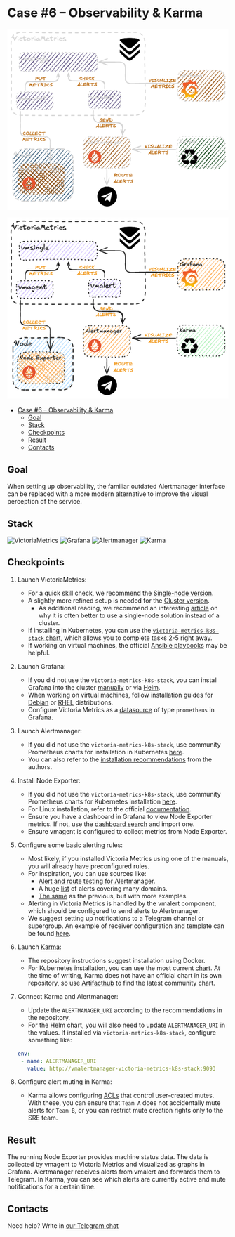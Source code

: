# Case #6 – Observability & Karma

<div align="center">

  ![Result diagram dark](img/06-observability-karma-dark.png#gh-dark-mode-only)

</div>

<div align="center">

  ![Result diagram light](img/06-observability-karma-light.png#gh-light-mode-only)

</div>

- [Case #6 – Observability \& Karma](#case-6--observability--karma)
  - [Goal](#goal)
  - [Stack](#stack)
  - [Checkpoints](#checkpoints)
  - [Result](#result)
  - [Contacts](#contacts)

## Goal

When setting up observability, the familiar outdated Alertmanager interface can be replaced with a more modern alternative to improve the visual perception of the service.

## Stack

![VictoriaMetrics](https://img.shields.io/badge/victoriametrics-621773.svg?style=for-the-badge&logo=victoriametrics&logoColor=white)
![Grafana](https://img.shields.io/badge/Grafana-F46800.svg?style=for-the-badge&logo=grafana&logoColor=white)
![Alertmanager](https://img.shields.io/badge/Alertmanager-E6522C.svg?style=for-the-badge&logo=prometheus&logoColor=white)
![Karma](https://img.shields.io/badge/Karma-88F387.svg?style=for-the-badge&logo=keras&logoColor=white)

## Checkpoints

1. Launch VictoriaMetrics:
   - For a quick skill check, we recommend the [Single-node version](https://docs.victoriametrics.com/victoriametrics/single-server-victoriametrics/).
   - A slightly more refined setup is needed for the [Cluster version](https://docs.victoriametrics.com/victoriametrics/cluster-victoriametrics/).
     - As additional reading, we recommend an interesting [article](https://victoriametrics.com/blog/dont-default-to-microservices-you-will-thank-us-later/) on why it is often better to use a single-node solution instead of a cluster.
   - If installing in Kubernetes, you can use the [`victoria-metrics-k8s-stack` chart](https://docs.victoriametrics.com/helm/victoria-metrics-k8s-stack/), which allows you to complete tasks 2-5 right away.
   - If working on virtual machines, the official [Ansible playbooks](https://github.com/VictoriaMetrics/ansible-playbooks) may be helpful.
2. Launch Grafana:
   - If you did not use the `victoria-metrics-k8s-stack`, you can install Grafana into the cluster [manually](https://grafana.com/docs/grafana/latest/setup-grafana/installation/kubernetes/) or via [Helm](https://grafana.com/docs/grafana/latest/setup-grafana/installation/helm/).
   - When working on virtual machines, follow installation guides for [Debian](https://grafana.com/docs/grafana/latest/setup-grafana/installation/debian/) or [RHEL](https://grafana.com/docs/grafana/latest/setup-grafana/installation/redhat-rhel-fedora/) distributions.
   - Configure Victoria Metrics as a [datasource](https://grafana.com/docs/grafana/latest/datasources/prometheus/) of type `prometheus` in Grafana.
3. Launch Alertmanager:
   - If you did not use the `victoria-metrics-k8s-stack`, use community Prometheus charts for installation in Kubernetes [here](https://prometheus-community.github.io/helm-charts/).
   - You can also refer to the [installation recommendations](https://github.com/prometheus/alertmanager) from the authors.
4. Install Node Exporter:
   - If you did not use the `victoria-metrics-k8s-stack`, use community Prometheus charts for Kubernetes installation [here](https://prometheus-community.github.io/helm-charts/).
   - For Linux installation, refer to the official [documentation](https://prometheus.io/docs/guides/node-exporter/).
   - Ensure you have a dashboard in Grafana to view Node Exporter metrics. If not, use the [dashboard search](https://grafana.com/grafana/dashboards/) and import one.
   - Ensure vmagent is configured to collect metrics from Node Exporter.
5. Configure some basic alerting rules:
   - Most likely, if you installed Victoria Metrics using one of the manuals, you will already have preconfigured rules.
   - For inspiration, you can use sources like:
     - [Alert and route testing for Alertmanager](https://prometheus.io/webtools/alerting/routing-tree-editor/).
     - A huge [list](https://samber.github.io/awesome-prometheus-alerts/rules) of alerts covering many domains.
     - [The same](https://github.com/monitoring-mixins/website/tree/master/assets) as the previous, but with more examples.
   - Alerting in Victoria Metrics is handled by the vmalert component, which should be configured to send alerts to Alertmanager.
   - We suggest setting up notifications to a Telegram channel or supergroup. An example of receiver configuration and template can be found [here](https://gist.github.com/sanchpet/7641275a42243d3667b3146c5402be40).
6. Launch [Karma](https://github.com/prymitive/karma):
   - The repository instructions suggest installation using Docker.
   - For Kubernetes installation, you can use the most current [chart](https://artifacthub.io/packages/helm/wiremind/karma). At the time of writing, Karma does not have an official chart in its own repository, so use [Artifacthub](https://artifacthub.io/packages/search?ts_query_web=karma&sort=relevance&page=1) to find the latest community chart.
7. Connect Karma and Alertmanager:
   - Update the `ALERTMANAGER_URI` according to the recommendations in the repository.
   - For the Helm chart, you will also need to update `ALERTMANAGER_URI` in the values. If installed via `victoria-metrics-k8s-stack`, configure something like:

   ```yaml
   env:
    - name: ALERTMANAGER_URI
      value: http://vmalertmanager-victoria-metrics-k8s-stack:9093
   ```

8. Configure alert muting in Karma:
   - Karma allows configuring [ACLs](https://github.com/prymitive/karma/blob/main/docs/ACLs.md) that control user-created mutes. With these, you can ensure that `Team A` does not accidentally mute alerts for `Team B`, or you can restrict mute creation rights only to the SRE team.

## Result

The running Node Exporter provides machine status data. The data is collected by vmagent to Victoria Metrics and visualized as graphs in Grafana. Alertmanager receives alerts from vmalert and forwards them to Telegram. In Karma, you can see which alerts are currently active and mute notifications for a certain time.

## Contacts

Need help? Write in [our Telegram chat](https://t.me/+nSELCyIX8ltlNjU6)
